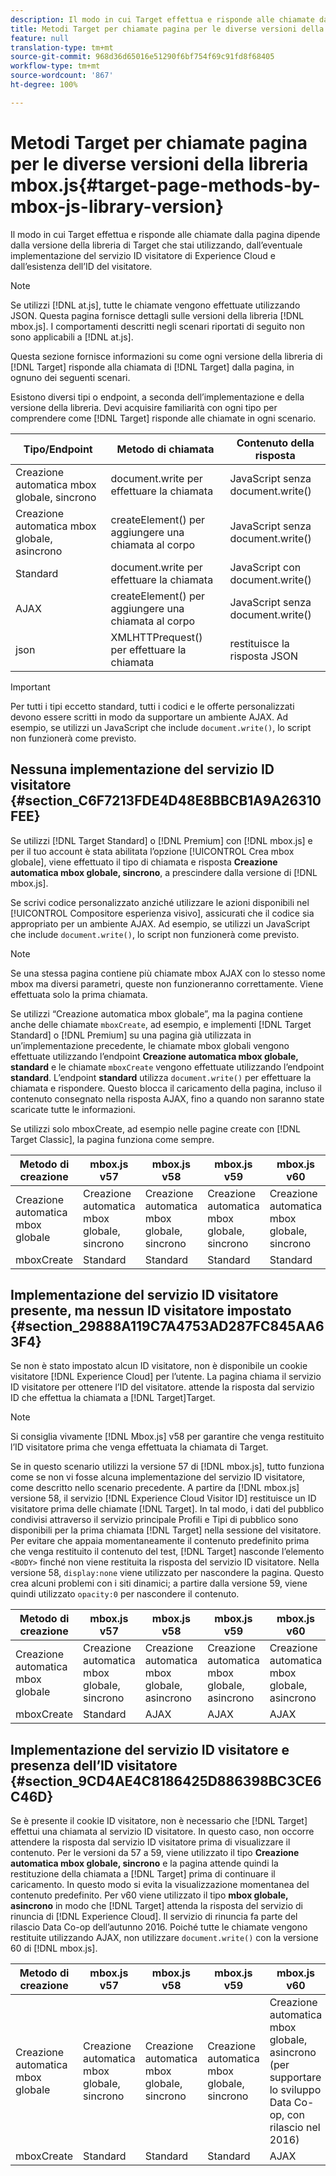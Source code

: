 ```yaml
---
description: Il modo in cui Target effettua e risponde alle chiamate dalla pagina dipende dalla versione della libreria di Target che stai utilizzando, dall’eventuale implementazione del servizio ID visitatore di Experience Cloud e dall’esistenza dell’ID del visitatore.
title: Metodi Target per chiamate pagina per le diverse versioni della libreria mbox.js
feature: null
translation-type: tm+mt
source-git-commit: 968d36d65016e51290f6bf754f69c91fd8f68405
workflow-type: tm+mt
source-wordcount: '867'
ht-degree: 100%

---
```



# Metodi Target per chiamate pagina per le diverse versioni della libreria mbox.js{#target-page-methods-by-mbox-js-library-version}

Il modo in cui Target effettua e risponde alle chiamate dalla pagina dipende dalla versione della libreria di Target che stai utilizzando, dall’eventuale implementazione del servizio ID visitatore di Experience Cloud e dall’esistenza dell’ID del visitatore.

>[!NOTE]
>
>Se utilizzi [!DNL at.js], tutte le chiamate vengono effettuate utilizzando JSON. Questa pagina fornisce dettagli sulle versioni della libreria [!DNL mbox.js]. I comportamenti descritti negli scenari riportati di seguito non sono applicabili a [!DNL at.js].

Questa sezione fornisce informazioni su come ogni versione della libreria di [!DNL Target] risponde alla chiamata di [!DNL Target] dalla pagina, in ognuno dei seguenti scenari.

Esistono diversi tipi o endpoint, a seconda dell’implementazione e della versione della libreria. Devi acquisire familiarità con ogni tipo per comprendere come [!DNL Target] risponde alle chiamate in ogni scenario.

| Tipo/Endpoint | Metodo di chiamata | Contenuto della risposta |
|--- |--- |--- |
| Creazione automatica mbox globale, sincrono | document.write per effettuare la chiamata | JavaScript senza document.write() |
| Creazione automatica mbox globale, asincrono | createElement() per aggiungere una chiamata al corpo | JavaScript senza document.write() |
| Standard | document.write per effettuare la chiamata | JavaScript con document.write() |
| AJAX | createElement() per aggiungere una chiamata al corpo | JavaScript senza document.write() |
| json | XMLHTTPrequest() per effettuare la chiamata | restituisce la risposta JSON |

>[!IMPORTANT]
>
>Per tutti i tipi eccetto standard, tutti i codici e le offerte personalizzati devono essere scritti in modo da supportare un ambiente AJAX. Ad esempio, se utilizzi un JavaScript che include `document.write()`, lo script non funzionerà come previsto.

## Nessuna implementazione del servizio ID visitatore {#section_C6F7213FDE4D48E8BBCB1A9A26310FEE}

Se utilizzi [!DNL Target Standard] o [!DNL Premium] con [!DNL mbox.js] e per il tuo account è stata abilitata l’opzione [!UICONTROL Crea mbox globale], viene effettuato il tipo di chiamata e risposta **Creazione automatica mbox globale, sincrono**, a prescindere dalla versione di [!DNL mbox.js].

Se scrivi codice personalizzato anziché utilizzare le azioni disponibili nel [!UICONTROL Compositore esperienza visivo], assicurati che il codice sia appropriato per un ambiente AJAX. Ad esempio, se utilizzi un JavaScript che include `document.write()`, lo script non funzionerà come previsto.

>[!NOTE]
>
>Se una stessa pagina contiene più chiamate mbox AJAX con lo stesso nome mbox ma diversi parametri, queste non funzioneranno correttamente. Viene effettuata solo la prima chiamata.

Se utilizzi “Creazione automatica mbox globale”, ma la pagina contiene anche delle chiamate `mboxCreate`, ad esempio, e implementi [!DNL Target Standard] o [!DNL Premium] su una pagina già utilizzata in un’implementazione precedente, le chiamate mbox globali vengono effettuate utilizzando l’endpoint **Creazione automatica mbox globale, standard** e le chiamate `mboxCreate` vengono effettuate utilizzando l’endpoint **standard**. L’endpoint **standard** utilizza `document.write()` per effettuare la chiamata e rispondere. Questo blocca il caricamento della pagina, incluso il contenuto consegnato nella risposta AJAX, fino a quando non saranno state scaricate tutte le informazioni.

Se utilizzi solo mboxCreate, ad esempio nelle pagine create con [!DNL Target Classic], la pagina funziona come sempre.

| Metodo di creazione | mbox.js v57 | mbox.js v58 | mbox.js v59 | mbox.js v60 |
|---|---|---|---|---|
| Creazione automatica mbox globale | Creazione automatica mbox globale, sincrono | Creazione automatica mbox globale, sincrono | Creazione automatica mbox globale, sincrono | Creazione automatica mbox globale, sincrono |
| mboxCreate | Standard | Standard | Standard | Standard |

## Implementazione del servizio ID visitatore presente, ma nessun ID visitatore impostato {#section_29888A119C7A4753AD287FC845AA63F4}

Se non è stato impostato alcun ID visitatore, non è disponibile un cookie visitatore [!DNL Experience Cloud] per l’utente. La pagina chiama il servizio ID visitatore per ottenere l’ID del visitatore. attende la risposta dal servizio ID che effettua la chiamata a [!DNL Target]Target.

>[!NOTE]
>
>Si consiglia vivamente [!DNL Mbox.js] v58 per garantire che venga restituito l’ID visitatore prima che venga effettuata la chiamata di Target.

Se in questo scenario utilizzi la versione 57 di [!DNL mbox.js], tutto funziona come se non vi fosse alcuna implementazione del servizio ID visitatore, come descritto nello scenario precedente. A partire da [!DNL mbox.js] versione 58, il servizio [!DNL Experience Cloud Visitor ID] restituisce un ID visitatore prima delle chiamate [!DNL Target]. In tal modo, i dati del pubblico condivisi attraverso il servizio principale Profili e Tipi di pubblico sono disponibili per la prima chiamata [!DNL Target] nella sessione del visitatore. Per evitare che appaia momentaneamente il contenuto predefinito prima che venga restituito il contenuto del test, [!DNL Target] nasconde l’elemento `<BODY>` finché non viene restituita la risposta del servizio ID visitatore. Nella versione 58, `display:none` viene utilizzato per nascondere la pagina. Questo crea alcuni problemi con i siti dinamici; a partire dalla versione 59, viene quindi utilizzato `opacity:0` per nascondere il contenuto.

| Metodo di creazione | mbox.js v57 | mbox.js v58 | mbox.js v59 | mbox.js v60 |
|---|---|---|---|---|
| Creazione automatica mbox globale | Creazione automatica mbox globale, sincrono | Creazione automatica mbox globale, asincrono | Creazione automatica mbox globale, asincrono | Creazione automatica mbox globale, asincrono |
| mboxCreate | Standard | AJAX | AJAX | AJAX |

## Implementazione del servizio ID visitatore e presenza dell’ID visitatore {#section_9CD4AE4C8186425D886398BC3CE6C46D}

Se è presente il cookie ID visitatore, non è necessario che [!DNL Target] effettui una chiamata al servizio ID visitatore. In questo caso, non occorre attendere la risposta dal servizio ID visitatore prima di visualizzare il contenuto. Per le versioni da 57 a 59, viene utilizzato il tipo **Creazione automatica mbox globale, sincrono** e la pagina attende quindi la restituzione della chiamata a [!DNL Target] prima di continuare il caricamento. In questo modo si evita la visualizzazione momentanea del contenuto predefinito. Per v60 viene utilizzato il tipo **mbox globale, asincrono** in modo che [!DNL Target] attenda la risposta del servizio di rinuncia di [!DNL Experience Cloud]. Il servizio di rinuncia fa parte del rilascio Data Co-op dell’autunno 2016. Poiché tutte le chiamate vengono restituite utilizzando AJAX, non utilizzare `document.write()` con la versione 60 di [!DNL mbox.js].

| Metodo di creazione | mbox.js v57 | mbox.js v58 | mbox.js v59 | mbox.js v60 |
|---|---|---|---|---|
| Creazione automatica mbox globale | Creazione automatica mbox globale, sincrono | Creazione automatica mbox globale, sincrono | Creazione automatica mbox globale, sincrono | Creazione automatica mbox globale, asincrono (per supportare lo sviluppo Data Co-op, con rilascio nel 2016) |
| mboxCreate | Standard | Standard | Standard | AJAX |
